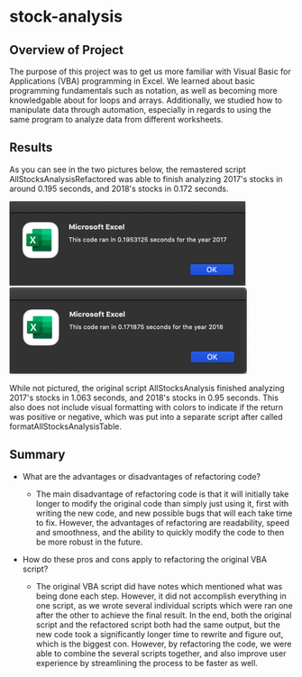 # stock-analysis
## Overview of Project

The purpose of this project was to get us more familiar with Visual Basic for Applications (VBA) programming in Excel. We learned about basic programming fundamentals such as notation, as well as becoming more knowledgable about for loops and arrays. Additionally, we studied how to manipulate data through automation, especially in regards to using the same program to analyze data from different worksheets. 

## Results

As you can see in the two pictures below, the remastered script AllStocksAnalysisRefactored was able to finish analyzing 2017's stocks in around 0.195 seconds, and 2018's stocks in 0.172 seconds.

![Remastered Script - 2017 stock analysis](https://github.com/li-emily/stock-analysis/blob/main/Resources/VBA_Challenge_2017.png)
![Remastered Script - 2018 stock analysis](https://github.com/li-emily/stock-analysis/blob/main/Resources/VBA_Challenge_2018.png)

While not pictured, the original script AllStocksAnalysis finished analyzing 2017's stocks in 1.063 seconds, and 2018's stocks in 0.95 seconds. This also does not include visual formatting with colors to indicate if the return was positive or negative, which was put into a separate script after called formatAllStocksAnalysisTable.

## Summary
- What are the advantages or disadvantages of refactoring code?
  - The main disadvantage of refactoring code is that it will initially take longer to modify the original code than simply just using it, first with writing the new code, and new possible bugs that will each take time to fix. However, the advantages of refactoring are readability, speed and smoothness, and the ability to quickly modify the code to then be more robust in the future.

- How do these pros and cons apply to refactoring the original VBA script?
  - The original VBA script did have notes which mentioned what was being done each step. However, it did not accomplish everything in one script, as we wrote several individual scripts which were ran one after the other to achieve the final result. In the end, both the original script and the refactored script both had the same output, but the new code took a significantly longer time to rewrite and figure out, which is the biggest con. However, by refactoring the code, we were able to combine the several scripts together, and also improve user experience by streamlining the process to be faster as well.